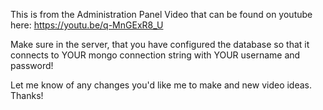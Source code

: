 This is from the Administration Panel Video that can be found on youtube here: https://youtu.be/q-MnGExR8_U

Make sure in the server, that you have configured the database so that it connects to YOUR mongo connection string with YOUR username and password!

Let me know of any changes you'd like me to make and new video ideas. Thanks!
